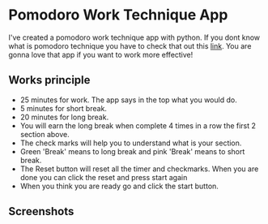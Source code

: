 # Pomodoro Work Technique App
I've created a pomodoro work technique app with python. If you dont know what is pomodoro technique you have to check that out this [link](https://en.wikipedia.org/wiki/Pomodoro_Technique). You are gonna love that app if you want to work more effective!

## Works principle
- 25 minutes for work. The app says in the top what you would do.
- 5 minutes for short break.
- 20 minutes for long break.
- You will earn the long break when complete 4 times in a row the first 2 section above.
- The check marks will help you to understand what is your section.
- Green 'Break' means to long break and pink 'Break' means to short break.
- The Reset button will reset all the timer and checkmarks. When you are done you can click the reset and press start again
- When you think you are ready go and click the start button.

## Screenshots
